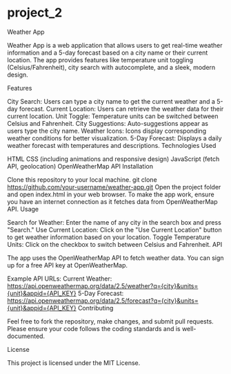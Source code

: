 # project_2
Weather App

Weather App is a web application that allows users to get real-time weather information and a 5-day forecast based on a city name or their current location. The app provides features like temperature unit toggling (Celsius/Fahrenheit), city search with autocomplete, and a sleek, modern design.

Features

City Search: Users can type a city name to get the current weather and a 5-day forecast.
Current Location: Users can retrieve the weather data for their current location.
Unit Toggle: Temperature units can be switched between Celsius and Fahrenheit.
City Suggestions: Auto-suggestions appear as users type the city name.
Weather Icons: Icons display corresponding weather conditions for better visualization.
5-Day Forecast: Displays a daily weather forecast with temperatures and descriptions.
Technologies Used

HTML
CSS (including animations and responsive design)
JavaScript (fetch API, geolocation)
OpenWeatherMap API
Installation

Clone this repository to your local machine.
git clone https://github.com/your-username/weather-app.git
Open the project folder and open index.html in your web browser.
To make the app work, ensure you have an internet connection as it fetches data from OpenWeatherMap API.
Usage

Search for Weather: Enter the name of any city in the search box and press "Search."
Use Current Location: Click on the "Use Current Location" button to get weather information based on your location.
Toggle Temperature Units: Click on the checkbox to switch between Celsius and Fahrenheit.
API

The app uses the OpenWeatherMap API to fetch weather data. You can sign up for a free API key at OpenWeatherMap.

Example API URLs:
Current Weather: https://api.openweathermap.org/data/2.5/weather?q={city}&units={unit}&appid={API_KEY}
5-Day Forecast: https://api.openweathermap.org/data/2.5/forecast?q={city}&units={unit}&appid={API_KEY}
Contributing

Feel free to fork the repository, make changes, and submit pull requests. Please ensure your code follows the coding standards and is well-documented.

License

This project is licensed under the MIT License.
